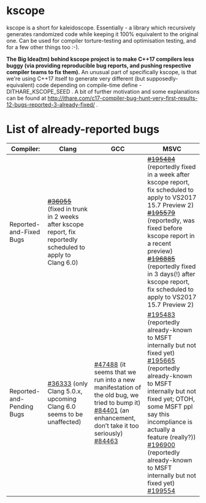 # kscope
kscope is a short for kaleidoscope. Essentially - a library which recursively generates randomized code while keeping it 100% equivalent to the original one. Can be used for compiler torture-testing and optimisation testing, and for a few other things too :-).

**The Big Idea(tm) behind kscope project is to make C++17 compilers less buggy (via providing reproducible bug reports, and pushing respective compiler teams to fix them).** An unusual part of specifically kscope, is that we're using C++17 itself to generate very different (but supposedly-equivalent) code depending on compile-time define -DITHARE_KSCOPE_SEED . A bit of further motivation and some explanations can be found at http://ithare.com/c17-compiler-bug-hunt-very-first-results-12-bugs-reported-3-already-fixed/ .

# List of already-reported bugs

Compiler: | Clang | GCC | MSVC 
--------- | ----- | --- | ---- 
Reported-and-Fixed Bugs | ~~[#36055](https://bugs.llvm.org/show_bug.cgi?id=36055)~~ (fixed in trunk in 2 weeks after kscope report, fix reportedly scheduled to apply to Clang 6.0) | | ~~[#195484](https://developercommunity.visualstudio.com/content/problem/195484/p-option-doesnt-replace-every-second-occurrence-of.html)~~ (reportedly fixed in a week after kscope report, fix scheduled to apply to VS2017 15.7 Preview 2) <br> ~~[#195579](https://developercommunity.visualstudio.com/content/problem/195579/misreported-location-for-warning-in-constexpr-func.html)~~ (reportedly, was fixed before kscope report in a recent preview) <br> ~~[#196885](https://developercommunity.visualstudio.com/content/problem/196885/c1001-in-fddvctoolscompilercxxfeslp1cwalkcpp-line.html)~~ (reportedly fixed in 3 days(!) after kscope report, fix scheduled to apply to VS2017 15.7 Preview 2)
Reported-and-Pending Bugs | 	[#36333](https://bugs.llvm.org/show_bug.cgi?id=36333) (only Clang 5.0.x, upcoming Clang 6.0 seems to be unaffected) | 	[#47488](https://gcc.gnu.org/bugzilla/show_bug.cgi?id=47488)  (it seems that we run into a new manifestation of the old bug, we tried to bump it) <br>[#84401](https://gcc.gnu.org/bugzilla/show_bug.cgi?id=84401) (an enhancement, don’t take it too seriously) <br>[#84463](https://gcc.gnu.org/bugzilla/show_bug.cgi?id=84463) | [#195483](https://developercommunity.visualstudio.com/content/problem/195483/continue-in-constexpr-function-causes-constexpr-fu.html) (reportedly already-known to MSFT internally but not fixed yet) <br>[#195665](https://developercommunity.visualstudio.com/content/problem/195665/-line-cannot-be-used-as-an-argument-for-constexpr.html) (reportedly already-known to MSFT internally but not fixed yet; OTOH, some MSFT ppl say this incompliance is actually a feature (really?)) <br>[#196900](https://developercommunity.visualstudio.com/content/problem/196900/c1001-in-file-msc1cpp-line-1507.html) (reportedly already-known to MSFT internally but not fixed yet) <br>[#199554](https://developercommunity.visualstudio.com/content/problem/199554/suspected-bad-code-generation-for-release-build.html)
